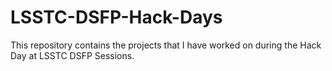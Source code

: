 # LSSTC-DSFP-Hack-Days
This repository contains the projects that I have worked on during the Hack Day at LSSTC DSFP Sessions. 
